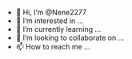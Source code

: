 - 👋 Hi, I’m @Nene2277
- 👀 I’m interested in ...
- 🌱 I’m currently learning ...
- 💞️ I’m looking to collaborate on ...
- 📫 How to reach me ...

<!---
Nene2277/Nene2277 is a ✨ special ✨ repository because its `README.md` (this file) appears on your GitHub profile.
You can click the Preview link to take a look at your changes.
